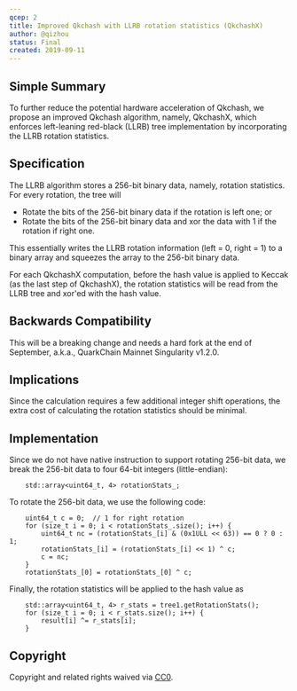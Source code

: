 ```yaml
---
qcep: 2
title: Improved Qkchash with LLRB rotation statistics (QkchashX)
author: @qizhou
status: Final
created: 2019-09-11
---
```


## Simple Summary

To further reduce the potential hardware acceleration of Qkchash, we propose an improved Qkchash algorithm, namely, QkchashX, which enforces left-leaning red-black (LLRB) tree implementation by incorporating the LLRB rotation statistics.

## Specification

The LLRB algorithm stores a 256-bit binary data, namely, rotation statistics.  For every rotation, the tree will
- Rotate the bits of the 256-bit binary data if the rotation is left one; or
- Rotate the bits of the 256-bit binary data and xor the data with 1 if the rotation if right one.

This essentially writes the LLRB rotation information (left = 0, right = 1) to a binary array and squeezes the array to the 256-bit binary data.

For each QkchashX computation, before the hash value is applied to Keccak (as the last step of QkchashX), the rotation statistics will be read from the LLRB tree and xor'ed with the hash value.

## Backwards Compatibility

This will be a breaking change and needs a hard fork at the end of September, a.k.a., QuarkChain Mainnet Singularity v1.2.0.

## Implications

Since the calculation requires a few additional integer shift operations, the extra cost of calculating the rotation statistics should be minimal.

## Implementation

Since we do not have native instruction to support rotating 256-bit data, we break the 256-bit data to four 64-bit integers (little-endian):

```
    std::array<uint64_t, 4> rotationStats_;
```

To rotate the 256-bit data, we use the following code:

```
    uint64_t c = 0;  // 1 for right rotation
    for (size_t i = 0; i < rotationStats_.size(); i++) {
        uint64_t nc = (rotationStats_[i] & (0x1ULL << 63)) == 0 ? 0 : 1;
        rotationStats_[i] = (rotationStats_[i] << 1) ^ c;
        c = nc;
    }
    rotationStats_[0] = rotationStats_[0] ^ c;
```

Finally, the rotation statistics will be applied to the hash value as
```
    std::array<uint64_t, 4> r_stats = tree1.getRotationStats();
    for (size_t i = 0; i < r_stats.size(); i++) {
        result[i] ^= r_stats[i];
    }
```

## Copyright
Copyright and related rights waived via [CC0](https://creativecommons.org/publicdomain/zero/1.0/).
